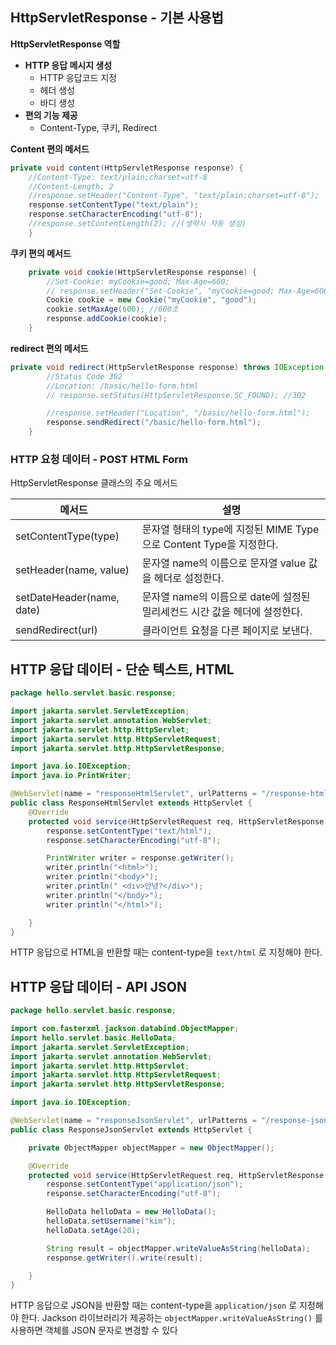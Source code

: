 ## HttpServletResponse - 기본 사용법
**HttpServletResponse 역할**
- **HTTP 응답 메시지 생성** 
	- HTTP 응답코드 지정
	- 헤더 생성
	- 바디 생성
- **편의 기능 제공**
	- Content-Type, 쿠키, Redirect

**Content 편의 메서드**
```java
private void content(HttpServletResponse response) {
    //Content-Type: text/plain;charset=utf-8
    //Content-Length: 2
    //response.setHeader("Content-Type", "text/plain;charset=utf-8");
    response.setContentType("text/plain");
    response.setCharacterEncoding("utf-8");
    //response.setContentLength(2); //(생략시 자동 생성)
    }
```


**쿠키 편의 메서드**
```java
    private void cookie(HttpServletResponse response) {
        //Set-Cookie: myCookie=good; Max-Age=600;
        // response.setHeader("Set-Cookie", "myCookie=good; Max-Age=600");
        Cookie cookie = new Cookie("myCookie", "good");
        cookie.setMaxAge(600); //600초
        response.addCookie(cookie);
    }
```

**redirect 편의 메서드**
```java
private void redirect(HttpServletResponse response) throws IOException {
        //Status Code 302
        //Location: /basic/hello-form.html
        // response.setStatus(HttpServletResponse.SC_FOUND); //302

        //response.setHeader("Location", "/basic/hello-form.html");
        response.sendRedirect("/basic/hello-form.html");
    }
```
### HTTP 요청 데이터 - POST HTML Form

HttpServletResponse 클래스의 주요 메서드

|메서드|설명|
|------|---|
|setContentType(type)|문자열 형태의 type에 지정된 MIME Type으로 Content Type을 지정한다.|
|setHeader(name, value)|	문자열 name의 이름으로 문자열 value 값을 헤더로 설정한다.|
|setDateHeader(name, date)|	문자열 name의 이름으로 date에 설정된 밀리세컨드 시간 값을 헤더에 설정한다.|
|sendRedirect(url)|	클라이언트 요청을 다른 페이지로 보낸다.|


## HTTP 응답 데이터 - 단순 텍스트, HTML

```java
package hello.servlet.basic.response;

import jakarta.servlet.ServletException;
import jakarta.servlet.annotation.WebServlet;
import jakarta.servlet.http.HttpServlet;
import jakarta.servlet.http.HttpServletRequest;
import jakarta.servlet.http.HttpServletResponse;

import java.io.IOException;
import java.io.PrintWriter;

@WebServlet(name = "responseHtmlServlet", urlPatterns = "/response-html")
public class ResponseHtmlServlet extends HttpServlet {
    @Override
    protected void service(HttpServletRequest req, HttpServletResponse response) throws ServletException, IOException {
        response.setContentType("text/html");
        response.setCharacterEncoding("utf-8");

        PrintWriter writer = response.getWriter();
        writer.println("<html>");
        writer.println("<body>");
        writer.println(" <div>안녕?</div>");
        writer.println("</body>");
        writer.println("</html>");

    }
}

```
HTTP 응답으로 HTML을 반환할 때는 content-type을 `text/html` 로 지정해야 한다.

## HTTP 응답 데이터 - API JSON
```java
package hello.servlet.basic.response;

import com.fasterxml.jackson.databind.ObjectMapper;
import hello.servlet.basic.HelloData;
import jakarta.servlet.ServletException;
import jakarta.servlet.annotation.WebServlet;
import jakarta.servlet.http.HttpServlet;
import jakarta.servlet.http.HttpServletRequest;
import jakarta.servlet.http.HttpServletResponse;

import java.io.IOException;

@WebServlet(name = "responseJsonServlet", urlPatterns = "/response-json")
public class ResponseJsonServlet extends HttpServlet {

    private ObjectMapper objectMapper = new ObjectMapper();

    @Override
    protected void service(HttpServletRequest req, HttpServletResponse response) throws ServletException, IOException {
        response.setContentType("application/json");
        response.setCharacterEncoding("utf-8");

        HelloData helloData = new HelloData();
        helloData.setUsername("kim");
        helloData.setAge(20);

        String result = objectMapper.writeValueAsString(helloData);
        response.getWriter().write(result);

    }
}

```
HTTP 응답으로 JSON을 반환할 때는 content-type을 `application/json` 로 지정해야 한다.
Jackson 라이브러리가 제공하는 `objectMapper.writeValueAsString()` 를 사용하면 객체를 JSON 문자로 변경할 수 있다


